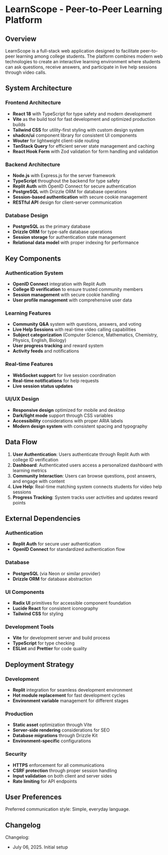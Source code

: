 # LearnScope - Peer-to-Peer Learning Platform

## Overview

LearnScope is a full-stack web application designed to facilitate peer-to-peer learning among college students. The platform combines modern web technologies to create an interactive learning environment where students can ask questions, receive answers, and participate in live help sessions through video calls.

## System Architecture

### Frontend Architecture
- **React 18** with TypeScript for type safety and modern development
- **Vite** as the build tool for fast development and optimized production builds
- **Tailwind CSS** for utility-first styling with custom design system
- **shadcn/ui** component library for consistent UI components
- **Wouter** for lightweight client-side routing
- **TanStack Query** for efficient server state management and caching
- **React Hook Form** with Zod validation for form handling and validation

### Backend Architecture
- **Node.js** with Express.js for the server framework
- **TypeScript** throughout the backend for type safety
- **Replit Auth** with OpenID Connect for secure authentication
- **PostgreSQL** with Drizzle ORM for database operations
- **Session-based authentication** with secure cookie management
- **RESTful API** design for client-server communication

### Database Design
- **PostgreSQL** as the primary database
- **Drizzle ORM** for type-safe database operations
- **Session storage** for authentication state management
- **Relational data model** with proper indexing for performance

## Key Components

### Authentication System
- **OpenID Connect** integration with Replit Auth
- **College ID verification** to ensure trusted community members
- **Session management** with secure cookie handling
- **User profile management** with comprehensive user data

### Learning Features
- **Community Q&A** system with questions, answers, and voting
- **Live Help Sessions** with real-time video calling capabilities
- **Subject categorization** (Computer Science, Mathematics, Chemistry, Physics, English, Biology)
- **User progress tracking** and reward system
- **Activity feeds** and notifications

### Real-time Features
- **WebSocket support** for live session coordination
- **Real-time notifications** for help requests
- **Live session status updates**

### UI/UX Design
- **Responsive design** optimized for mobile and desktop
- **Dark/light mode** support through CSS variables
- **Accessibility** considerations with proper ARIA labels
- **Modern design system** with consistent spacing and typography

## Data Flow

1. **User Authentication**: Users authenticate through Replit Auth with college ID verification
2. **Dashboard**: Authenticated users access a personalized dashboard with learning metrics
3. **Community Interaction**: Users can browse questions, post answers, and engage with content
4. **Live Help**: Real-time matching system connects students for video help sessions
5. **Progress Tracking**: System tracks user activities and updates reward points

## External Dependencies

### Authentication
- **Replit Auth** for secure user authentication
- **OpenID Connect** for standardized authentication flow

### Database
- **PostgreSQL** (via Neon or similar provider)
- **Drizzle ORM** for database abstraction

### UI Components
- **Radix UI** primitives for accessible component foundation
- **Lucide React** for consistent iconography
- **Tailwind CSS** for styling

### Development Tools
- **Vite** for development server and build process
- **TypeScript** for type checking
- **ESLint** and **Prettier** for code quality

## Deployment Strategy

### Development
- **Replit** integration for seamless development environment
- **Hot module replacement** for fast development cycles
- **Environment variable** management for different stages

### Production
- **Static asset** optimization through Vite
- **Server-side rendering** considerations for SEO
- **Database migrations** through Drizzle Kit
- **Environment-specific** configurations

### Security
- **HTTPS** enforcement for all communications
- **CSRF protection** through proper session handling
- **Input validation** on both client and server sides
- **Rate limiting** for API endpoints

## User Preferences

Preferred communication style: Simple, everyday language.

## Changelog

Changelog:
- July 06, 2025. Initial setup